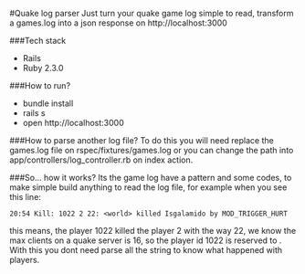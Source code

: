 #Quake log parser
Just turn your quake game log simple to read, transform a games.log into a json response on http://localhost:3000

###Tech stack
  - Rails
  - Ruby 2.3.0

###How to run?
  - bundle install
  - rails s
  - open http://localhost:3000

###How to parse another log file?
To do this you will need replace the games.log file on rspec/fixtures/games.log or you can change the path into app/controllers/log_controller.rb on index action.

###So... how it works?
Its the game log have a pattern and some codes, to make simple build anything to read the log file, for example when you see this line:
```
20:54 Kill: 1022 2 22: <world> killed Isgalamido by MOD_TRIGGER_HURT
```
this means, the player 1022 killed the player 2 with the way 22, we know the max clients on a quake server is 16, so the player id 1022 is reserved to <world>. With this you dont need parse all the string to know what happened with players.

